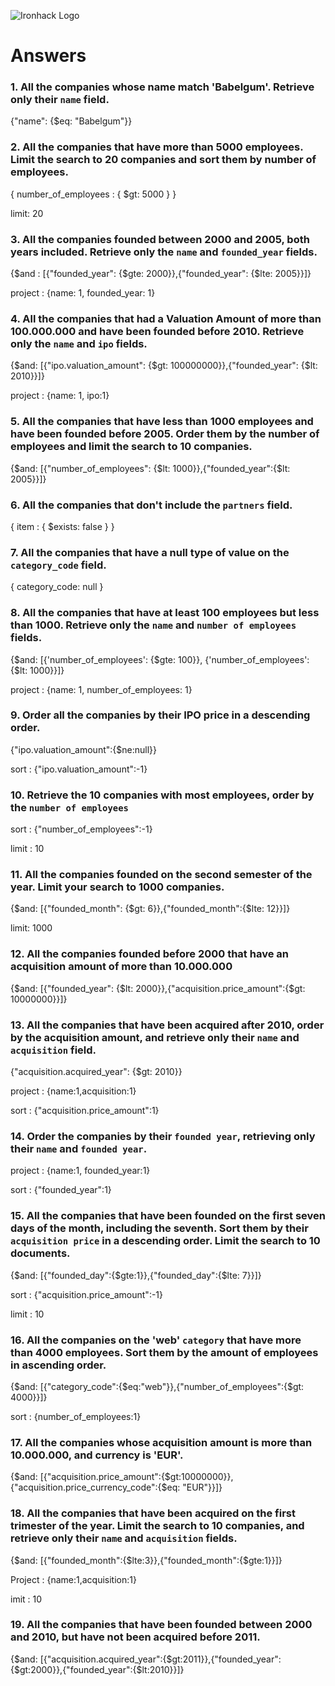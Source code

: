![Ironhack Logo](https://i.imgur.com/1QgrNNw.png)

# Answers

### 1. All the companies whose name match 'Babelgum'. Retrieve only their `name` field.

{"name": {$eq: "Babelgum"}} 

### 2. All the companies that have more than 5000 employees. Limit the search to 20 companies and sort them by **number of employees**.

{ number_of_employees
: { $gt: 5000 } }

limit: 20

### 3. All the companies founded between 2000 and 2005, both years included. Retrieve only the `name` and `founded_year` fields.

{$and : [{"founded_year": {$gte: 2000}},{"founded_year": {$lte: 2005}}]}

project :  {name: 1, founded_year: 1} 

### 4. All the companies that had a Valuation Amount of more than 100.000.000 and have been founded before 2010. Retrieve only the `name` and `ipo` fields.

{$and: [{"ipo.valuation_amount": {$gt: 100000000}},{"founded_year": {$lt: 2010}}]} 


project : {name: 1, ipo:1}

### 5. All the companies that have less than 1000 employees and have been founded before 2005. Order them by the number of employees and limit the search to 10 companies.

{$and: [{"number_of_employees": {$lt: 1000}},{"founded_year":{$lt: 2005}}]} 


### 6. All the companies that don't include the `partners` field.

{ item : { $exists: false } }





### 7. All the companies that have a null type of value on the `category_code` field.

{ category_code: null }

### 8. All the companies that have at least 100 employees but less than 1000. Retrieve only the `name` and `number of employees` fields.

{$and: [{'number_of_employees': {$gte: 100}}, {'number_of_employees':{$lt: 1000}}]}

project : {name: 1, number_of_employees: 1}

### 9. Order all the companies by their IPO price in a descending order.

{"ipo.valuation_amount":{$ne:null}}


sort : {"ipo.valuation_amount":-1}

### 10. Retrieve the 10 companies with most employees, order by the `number of employees`

sort : {"number_of_employees":-1}

limit : 10


### 11. All the companies founded on the second semester of the year. Limit your search to 1000 companies.
{$and: [{"founded_month": {$gt: 6}},{"founded_month":{$lte: 12}}]}

limit: 1000


### 12. All the companies founded before 2000 that have an acquisition amount of more than 10.000.000
{$and: [{"founded_year": {$lt: 2000}},{"acquisition.price_amount":{$gt: 10000000}}]}


### 13. All the companies that have been acquired after 2010, order by the acquisition amount, and retrieve only their `name` and `acquisition` field.
{"acquisition.acquired_year": {$gt: 2010}}

project : {name:1,acquisition:1}

sort : {"acquisition.price_amount":1}


### 14. Order the companies by their `founded year`, retrieving only their `name` and `founded year`.

project : {name:1, founded_year:1} 

sort : {"founded_year":1}



### 15. All the companies that have been founded on the first seven days of the month, including the seventh. Sort them by their `acquisition price` in a descending order. Limit the search to 10 documents.

{$and: [{"founded_day":{$gte:1}},{"founded_day":{$lte: 7}}]}

sort : {"acquisition.price_amount":-1}

limit : 10


### 16. All the companies on the 'web' `category` that have more than 4000 employees. Sort them by the amount of employees in ascending order.

{$and: [{"category_code":{$eq:"web"}},{"number_of_employees":{$gt: 4000}}]}

sort : {number_of_employees:1}


### 17. All the companies whose acquisition amount is more than 10.000.000, and currency is 'EUR'.
{$and: [{"acquisition.price_amount":{$gt:10000000}},{"acquisition.price_currency_code":{$eq: "EUR"}}]}



### 18. All the companies that have been acquired on the first trimester of the year. Limit the search to 10 companies, and retrieve only their `name` and `acquisition` fields.

{$and: [{"founded_month":{$lte:3}},{"founded_month":{$gte:1}}]}

Project : {name:1,acquisition:1}

imit : 10


### 19. All the companies that have been founded between 2000 and 2010, but have not been acquired before 2011.

{$and: [{"acquisition.acquired_year":{$gt:2011}},{"founded_year":{$gt:2000}},{"founded_year":{$lt:2010}}]}